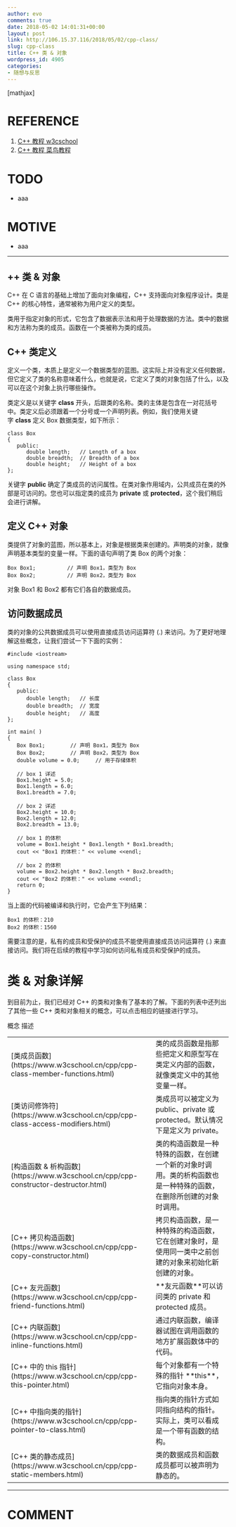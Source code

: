 ```yaml
---
author: evo
comments: true
date: 2018-05-02 14:01:31+00:00
layout: post
link: http://106.15.37.116/2018/05/02/cpp-class/
slug: cpp-class
title: C++ 类 & 对象
wordpress_id: 4905
categories:
- 随想与反思
---
```


<!-- more -->

[mathjax]


# REFERENCE






  1. [C++ 教程 w3cschool](https://www.w3cschool.cn/cpp/)
  2. [C++ 教程 菜鸟教程](http://www.runoob.com/cplusplus/cpp-tutorial.html)




# TODO






  * aaa




# MOTIVE






  * aaa





* * *





## ++ 类 & 对象






C++ 在 C 语言的基础上增加了面向对象编程，C++ 支持面向对象程序设计。类是 C++ 的核心特性，通常被称为用户定义的类型。

类用于指定对象的形式，它包含了数据表示法和用于处理数据的方法。类中的数据和方法称为类的成员。函数在一个类被称为类的成员。






## C++ 类定义


定义一个类，本质上是定义一个数据类型的蓝图。这实际上并没有定义任何数据，但它定义了类的名称意味着什么，也就是说，它定义了类的对象包括了什么，以及可以在这个对象上执行哪些操作。

类定义是以关键字 **class** 开头，后跟类的名称。类的主体是包含在一对花括号中。类定义后必须跟着一个分号或一个声明列表。例如，我们使用关键字 **class** 定义 Box 数据类型，如下所示：


    class Box
    {
       public:
          double length;   // Length of a box
          double breadth;  // Breadth of a box
          double height;   // Height of a box
    };


关键字 **public** 确定了类成员的访问属性。在类对象作用域内，公共成员在类的外部是可访问的。您也可以指定类的成员为 **private** 或 **protected**，这个我们稍后会进行讲解。


## 定义 C++ 对象


类提供了对象的蓝图，所以基本上，对象是根据类来创建的。声明类的对象，就像声明基本类型的变量一样。下面的语句声明了类 Box 的两个对象：


    Box Box1;          // 声明 Box1，类型为 Box
    Box Box2;          // 声明 Box2，类型为 Box



对象 Box1 和 Box2 都有它们各自的数据成员。


## 访问数据成员


类的对象的公共数据成员可以使用直接成员访问运算符 (.) 来访问。为了更好地理解这些概念，让我们尝试一下下面的实例：


    #include <iostream>

    using namespace std;

    class Box
    {
       public:
          double length;   // 长度
          double breadth;  // 宽度
          double height;   // 高度
    };

    int main( )
    {
       Box Box1;        // 声明 Box1，类型为 Box
       Box Box2;        // 声明 Box2，类型为 Box
       double volume = 0.0;     // 用于存储体积

       // box 1 详述
       Box1.height = 5.0;
       Box1.length = 6.0;
       Box1.breadth = 7.0;

       // box 2 详述
       Box2.height = 10.0;
       Box2.length = 12.0;
       Box2.breadth = 13.0;

       // box 1 的体积
       volume = Box1.height * Box1.length * Box1.breadth;
       cout << "Box1 的体积：" << volume <<endl;

       // box 2 的体积
       volume = Box2.height * Box2.length * Box2.breadth;
       cout << "Box2 的体积：" << volume <<endl;
       return 0;
    }


当上面的代码被编译和执行时，它会产生下列结果：


    Box1 的体积：210
    Box2 的体积：1560



需要注意的是，私有的成员和受保护的成员不能使用直接成员访问运算符 (.) 来直接访问。我们将在后续的教程中学习如何访问私有成员和受保护的成员。


# 类 & 对象详解


到目前为止，我们已经对 C++ 的类和对象有了基本的了解。下面的列表中还列出了其他一些 C++ 类和对象相关的概念，可以点击相应的链接进行学习。
<table class="reference notranslate " >
<tbody >
<tr >
概念
描述
</tr>
<tr >

<td >[类成员函数](https://www.w3cschool.cn/cpp/cpp-class-member-functions.html)
</td>

<td >类的成员函数是指那些把定义和原型写在类定义内部的函数，就像类定义中的其他变量一样。
</td>
</tr>
<tr >

<td >[类访问修饰符](https://www.w3cschool.cn/cpp/cpp-class-access-modifiers.html)
</td>

<td >类成员可以被定义为 public、private 或 protected。默认情况下是定义为 private。
</td>
</tr>
<tr >

<td >[构造函数 & 析构函数](https://www.w3cschool.cn/cpp/cpp-constructor-destructor.html)
</td>

<td >类的构造函数是一种特殊的函数，在创建一个新的对象时调用。类的析构函数也是一种特殊的函数，在删除所创建的对象时调用。
</td>
</tr>
<tr >

<td >[C++ 拷贝构造函数](https://www.w3cschool.cn/cpp/cpp-copy-constructor.html)
</td>

<td >拷贝构造函数，是一种特殊的构造函数，它在创建对象时，是使用同一类中之前创建的对象来初始化新创建的对象。
</td>
</tr>
<tr >

<td >[C++ 友元函数](https://www.w3cschool.cn/cpp/cpp-friend-functions.html)
</td>

<td >**友元函数**可以访问类的 private 和 protected 成员。
</td>
</tr>
<tr >

<td >[C++ 内联函数](https://www.w3cschool.cn/cpp/cpp-inline-functions.html)
</td>

<td >通过内联函数，编译器试图在调用函数的地方扩展函数体中的代码。
</td>
</tr>
<tr >

<td >[C++ 中的 this 指针](https://www.w3cschool.cn/cpp/cpp-this-pointer.html)
</td>

<td >每个对象都有一个特殊的指针 **this**，它指向对象本身。
</td>
</tr>
<tr >

<td >[C++ 中指向类的指针](https://www.w3cschool.cn/cpp/cpp-pointer-to-class.html)
</td>

<td >指向类的指针方式如同指向结构的指针。实际上，类可以看成是一个带有函数的结构。
</td>
</tr>
<tr >

<td >[C++ 类的静态成员](https://www.w3cschool.cn/cpp/cpp-static-members.html)
</td>

<td >类的数据成员和函数成员都可以被声明为静态的。
</td>
</tr>
</tbody>
</table>






















* * *





# COMMENT
